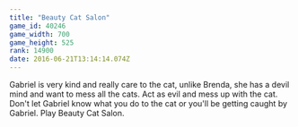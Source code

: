 ```yaml
---
title: "Beauty Cat Salon"
game_id: 40246
game_width: 700
game_height: 525
rank: 14900
date: 2016-06-21T13:14:14.074Z
---
```

Gabriel is very kind and really care to the cat, unlike Brenda, she has a devil mind and want to mess all the cats. Act as evil and mess up with the cat. Don't let Gabriel know what you do to the cat or you'll be getting caught by Gabriel. Play Beauty Cat Salon.